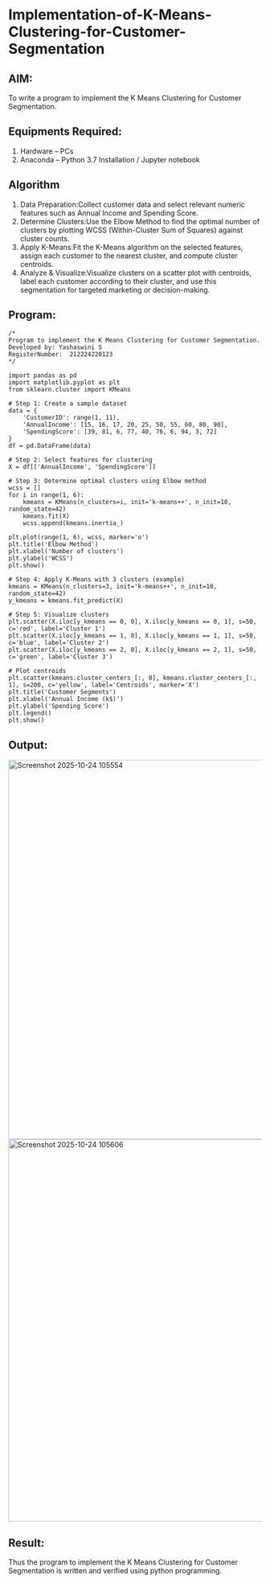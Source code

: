 # Implementation-of-K-Means-Clustering-for-Customer-Segmentation

## AIM:
To write a program to implement the K Means Clustering for Customer Segmentation.

## Equipments Required:
1. Hardware – PCs
2. Anaconda – Python 3.7 Installation / Jupyter notebook

## Algorithm

1. Data Preparation:Collect customer data and select relevant numeric features such as Annual Income and Spending Score.
2. Determine Clusters:Use the Elbow Method to find the optimal number of clusters by plotting WCSS (Within-Cluster Sum of Squares) against cluster counts.
3. Apply K-Means:Fit the K-Means algorithm on the selected features, assign each customer to the nearest cluster, and compute cluster centroids.
4. Analyze & Visualize:Visualize clusters on a scatter plot with centroids, label each customer according to their cluster, and use this segmentation for targeted marketing or decision-making.


 ## Program:
```
/*
Program to implement the K Means Clustering for Customer Segmentation.
Developed by: Yashaswini S
RegisterNumber:  212224220123
*/
```
```
import pandas as pd
import matplotlib.pyplot as plt
from sklearn.cluster import KMeans

# Step 1: Create a sample dataset
data = {
    'CustomerID': range(1, 11),
    'AnnualIncome': [15, 16, 17, 20, 25, 50, 55, 60, 80, 90],
    'SpendingScore': [39, 81, 6, 77, 40, 76, 6, 94, 3, 72]
}
df = pd.DataFrame(data)

# Step 2: Select features for clustering
X = df[['AnnualIncome', 'SpendingScore']]

# Step 3: Determine optimal clusters using Elbow method
wcss = []
for i in range(1, 6):
    kmeans = KMeans(n_clusters=i, init='k-means++', n_init=10, random_state=42)
    kmeans.fit(X)
    wcss.append(kmeans.inertia_)

plt.plot(range(1, 6), wcss, marker='o')
plt.title('Elbow Method')
plt.xlabel('Number of clusters')
plt.ylabel('WCSS')
plt.show()

# Step 4: Apply K-Means with 3 clusters (example)
kmeans = KMeans(n_clusters=3, init='k-means++', n_init=10, random_state=42)
y_kmeans = kmeans.fit_predict(X)

# Step 5: Visualize clusters
plt.scatter(X.iloc[y_kmeans == 0, 0], X.iloc[y_kmeans == 0, 1], s=50, c='red', label='Cluster 1')
plt.scatter(X.iloc[y_kmeans == 1, 0], X.iloc[y_kmeans == 1, 1], s=50, c='blue', label='Cluster 2')
plt.scatter(X.iloc[y_kmeans == 2, 0], X.iloc[y_kmeans == 2, 1], s=50, c='green', label='Cluster 3')

# Plot centroids
plt.scatter(kmeans.cluster_centers_[:, 0], kmeans.cluster_centers_[:, 1], s=200, c='yellow', label='Centroids', marker='X')
plt.title('Customer Segments')
plt.xlabel('Annual Income (k$)')
plt.ylabel('Spending Score')
plt.legend()
plt.show()
```

## Output:
<img width="1250" height="755" alt="Screenshot 2025-10-24 105554" src="https://github.com/user-attachments/assets/c00ffd2f-8666-4523-a4b4-ca1db1572467" />
<img width="1127" height="761" alt="Screenshot 2025-10-24 105606" src="https://github.com/user-attachments/assets/2c7145f0-6fe6-4375-b2be-021d25c44c23" />



## Result:
Thus the program to implement the K Means Clustering for Customer Segmentation is written and verified using python programming.
